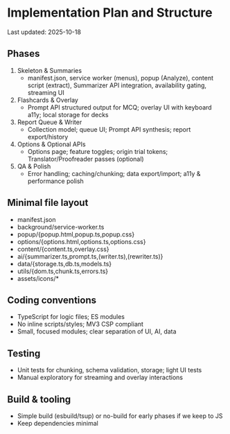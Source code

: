 # Implementation Plan and Structure

Last updated: 2025-10-18

## Phases
1. Skeleton & Summaries
   - manifest.json, service worker (menus), popup (Analyze), content script (extract), Summarizer API integration, availability gating, streaming UI
2. Flashcards & Overlay
   - Prompt API structured output for MCQ; overlay UI with keyboard a11y; local storage for decks
3. Report Queue & Writer
   - Collection model; queue UI; Prompt API synthesis; report export/history
4. Options & Optional APIs
   - Options page; feature toggles; origin trial tokens; Translator/Proofreader passes (optional)
5. QA & Polish
   - Error handling; caching/chunking; data export/import; a11y & performance polish

## Minimal file layout
- manifest.json
- background/service-worker.ts
- popup/{popup.html,popup.ts,popup.css}
- options/{options.html,options.ts,options.css}
- content/{content.ts,overlay.css}
- ai/{summarizer.ts,prompt.ts,(writer.ts),(rewriter.ts)}
- data/{storage.ts,db.ts,models.ts}
- utils/{dom.ts,chunk.ts,errors.ts}
- assets/icons/*

## Coding conventions
- TypeScript for logic files; ES modules
- No inline scripts/styles; MV3 CSP compliant
- Small, focused modules; clear separation of UI, AI, data

## Testing
- Unit tests for chunking, schema validation, storage; light UI tests
- Manual exploratory for streaming and overlay interactions

## Build & tooling
- Simple build (esbuild/tsup) or no-build for early phases if we keep to JS
- Keep dependencies minimal
